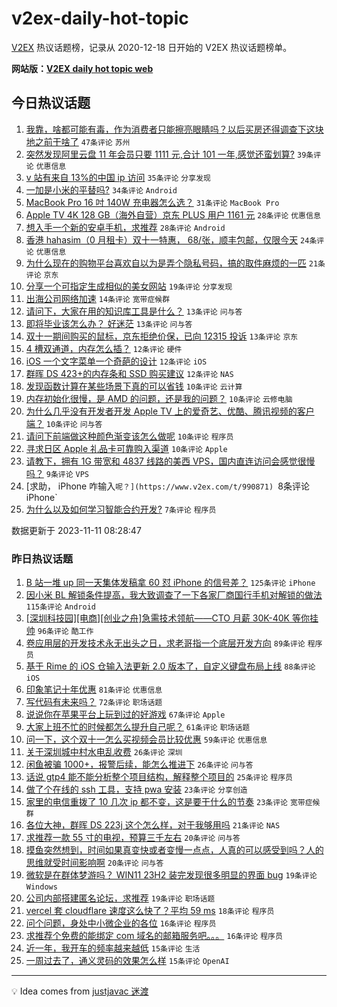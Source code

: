 # v2ex-daily-hot-topic

[V2EX](https://www.v2ex.com/) 热议话题榜，记录从 2020-12-18 日开始的 V2EX 热议话题榜单。

**网站版：[V2EX daily hot topic web](https://boojack.github.io/v2ex-daily-hot-topic-web/)**

## 今日热议话题

<!-- TODAY BEGIN -->

1. [我靠，啥都可能有毒，作为消费者只能擦亮眼睛吗？以后买房还得调查下这块地之前干啥了](https://www.v2ex.com/t/990854) `47条评论` `苏州`
1. [突然发现阿里云盘 11 年会员只要 1111 元,合计 101 一年,感觉还蛮划算?](https://www.v2ex.com/t/990893) `39条评论` `优惠信息`
1. [v 站有来自 13%的中国 ip 访问](https://www.v2ex.com/t/990864) `35条评论` `分享发现`
1. [一加是小米的平替吗?](https://www.v2ex.com/t/990857) `34条评论` `Android`
1. [MacBook Pro 16 吋 140W 充电器怎么选？](https://www.v2ex.com/t/990869) `31条评论` `MacBook Pro`
1. [Apple TV 4K 128 GB（海外自营）京东 PLUS 用户 1161 元](https://www.v2ex.com/t/990858) `28条评论` `优惠信息`
1. [想入手一个新的安卓手机，求推荐](https://www.v2ex.com/t/990883) `28条评论` `Android`
1. [香港 hahasim（0 月租卡）双十一特惠， 68/张，顺丰包邮，仅限今天](https://www.v2ex.com/t/990927) `24条评论` `优惠信息`
1. [为什么现在的购物平台喜欢自以为是弄个隐私号码，搞的取件麻烦的一匹](https://www.v2ex.com/t/990890) `21条评论` `京东`
1. [分享一个可指定生成相似的美女网站](https://www.v2ex.com/t/990856) `19条评论` `分享发现`
1. [出海公司网络加速](https://www.v2ex.com/t/990862) `14条评论` `宽带症候群`
1. [请问下，大家在用的知识库工具是什么？](https://www.v2ex.com/t/990924) `13条评论` `问与答`
1. [即将毕业该怎么办？ 好迷茫](https://www.v2ex.com/t/990904) `13条评论` `问与答`
1. [双十一期间购买的鼠标，京东拒绝价保，已向 12315 投诉](https://www.v2ex.com/t/990870) `13条评论` `京东`
1. [4 槽双通道，内存怎么插？](https://www.v2ex.com/t/990891) `12条评论` `硬件`
1. [iOS 一个文字菜单一个奇葩的设计](https://www.v2ex.com/t/990872) `12条评论` `iOS`
1. [群晖 DS 423+的内存条和 SSD 购买建议](https://www.v2ex.com/t/990853) `12条评论` `NAS`
1. [发现函数计算在某些场景下真的可以省钱](https://www.v2ex.com/t/990916) `10条评论` `云计算`
1. [内存初始化很慢，是 AMD 的问题，还是我的问题？](https://www.v2ex.com/t/990910) `10条评论` `云修电脑`
1. [为什么几乎没有开发者开发 Apple TV 上的爱奇艺、优酷、腾讯视频的客户端？](https://www.v2ex.com/t/990905) `10条评论` `问与答`
1. [请问下前端做这种颜色渐变该怎么做呢](https://www.v2ex.com/t/990881) `10条评论` `程序员`
1. [寻求日区 Apple 礼品卡可靠购入渠道](https://www.v2ex.com/t/990865) `10条评论` `Apple`
1. [请教下，拥有 1G 带宽和 4837 线路的美西 VPS，国内直连访问会感觉很慢吗？](https://www.v2ex.com/t/990886) `9条评论` `VPS`
1. [求助， iPhone 咋输入`呢？](https://www.v2ex.com/t/990871) `8条评论` `iPhone`
1. [为什么以及如何学习智能合约开发?](https://www.v2ex.com/t/990887) `7条评论` `程序员`

数据更新于 2023-11-11 08:28:47

<!-- TODAY END -->

### 昨日热议话题

<!-- YESTERDAY BEGIN -->

1. [B 站一堆 up 同一天集体发稿拿 60 怼 iPhone 的信号差？](https://www.v2ex.com/t/990530) `125条评论` `iPhone`
1. [因小米 BL 解锁条件提高，我大致调查了一下各家厂商国行手机对解锁的做法](https://www.v2ex.com/t/990560) `115条评论` `Android`
1. [[深圳科技园][电商][创业之舟]急需技术领航——CTO 月薪 30K-40K 等你挂帅](https://www.v2ex.com/t/990610) `96条评论` `酷工作`
1. [卷应用层的开发技术永无出头之日，求老哥指一个底层开发方向](https://www.v2ex.com/t/990483) `89条评论` `程序员`
1. [基于 Rime 的 iOS 仓输入法更新 2.0 版本了，自定义键盘布局上线](https://www.v2ex.com/t/990492) `88条评论` `iOS`
1. [印象笔记十年优惠](https://www.v2ex.com/t/990507) `81条评论` `优惠信息`
1. [写代码有未来吗？](https://www.v2ex.com/t/990568) `72条评论` `职场话题`
1. [说说你在苹果平台上玩到过的好游戏](https://www.v2ex.com/t/990699) `67条评论` `Apple`
1. [大家上班不忙的时候都怎么提升自己呢？](https://www.v2ex.com/t/990676) `61条评论` `职场话题`
1. [问一下，这个双十一怎么买视频会员比较优惠](https://www.v2ex.com/t/990478) `59条评论` `优惠信息`
1. [关于深圳城中村水电乱收费](https://www.v2ex.com/t/990716) `26条评论` `深圳`
1. [闲鱼被骗 1000+，报警后续，能怎么推进下](https://www.v2ex.com/t/990677) `26条评论` `问与答`
1. [话说 gtp4 能不能分析整个项目结构，解释整个项目的](https://www.v2ex.com/t/990666) `25条评论` `程序员`
1. [做了个在线的 ssh 工具，支持 pwa 安装](https://www.v2ex.com/t/990749) `23条评论` `分享创造`
1. [家里的电信重拨了 10 几次 ip 都不变，这是要干什么的节奏](https://www.v2ex.com/t/990508) `23条评论` `宽带症候群`
1. [各位大神，群晖 DS 223j 这个怎么样，对于我够用吗](https://www.v2ex.com/t/990512) `21条评论` `NAS`
1. [求推荐一款 55 寸的电视，预算三千左右](https://www.v2ex.com/t/990740) `20条评论` `问与答`
1. [摸鱼突然想到，时间如果真变快或者变慢一点点，人真的可以感受到吗？人的思维就受时间影响啊](https://www.v2ex.com/t/990724) `20条评论` `问与答`
1. [微软是在群体梦游吗？ WIN11 23H2 装完发现很多明显的界面 bug](https://www.v2ex.com/t/990711) `19条评论` `Windows`
1. [公司内部搭建匿名论坛，求推荐](https://www.v2ex.com/t/990701) `19条评论` `职场话题`
1. [vercel 套 cloudflare 速度这么快了？平均 59 ms](https://www.v2ex.com/t/990710) `18条评论` `程序员`
1. [问个问题，身处中小微企业的各位](https://www.v2ex.com/t/990700) `16条评论` `程序员`
1. [求推荐个免费的能绑定 com 域名的邮箱服务吧。。。](https://www.v2ex.com/t/990546) `16条评论` `程序员`
1. [近一年，我开车的频率越来越低](https://www.v2ex.com/t/990629) `15条评论` `生活`
1. [一周过去了，通义灵码的效果怎么样](https://www.v2ex.com/t/990506) `15条评论` `OpenAI`

<!-- YESTERDAY END -->

---

💡 Idea comes from [justjavac 迷渡](https://github.com/justjavac/)
